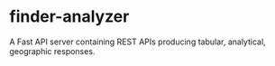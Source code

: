 # finder-analyzer
A Fast API server containing REST APIs producing tabular, analytical, geographic responses.
